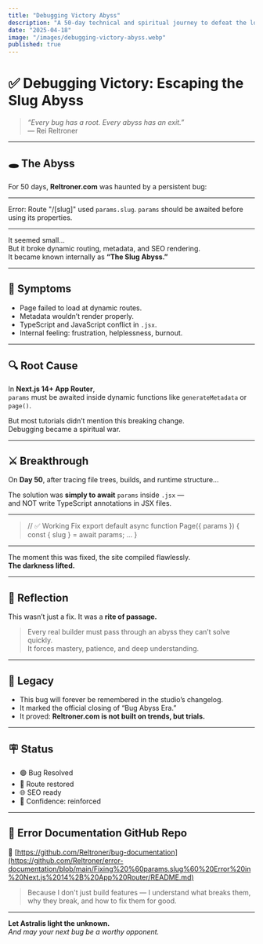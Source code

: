 ```yaml
---
title: "Debugging Victory Abyss"
description: "A 50-day technical and spiritual journey to defeat the longest unresolved bug in reltroner.com’s modern history."
date: "2025-04-18"
image: "/images/debugging-victory-abyss.webp"
published: true
---
```


# ✅ Debugging Victory: Escaping the Slug Abyss

> *“Every bug has a root. Every abyss has an exit.”*  
> — Rei Reltroner

---

## 🕳️ The Abyss

For 50 days, **Reltroner.com** was haunted by a persistent bug:

---

Error: Route "/[slug]" used `params.slug`. 
`params` should be awaited before using its properties.

---

It seemed small...  
But it broke dynamic routing, metadata, and SEO rendering.  
It became known internally as **“The Slug Abyss.”**

---

## 🧪 Symptoms

- Page failed to load at dynamic routes.
- Metadata wouldn’t render properly.
- TypeScript and JavaScript conflict in `.jsx`.
- Internal feeling: frustration, helplessness, burnout.

---

## 🔍 Root Cause

In **Next.js 14+ App Router**,  
`params` must be awaited inside dynamic functions like `generateMetadata` or `page()`.

But most tutorials didn’t mention this breaking change.  
Debugging became a spiritual war.

---

## ⚔️ Breakthrough

On **Day 50**, after tracing file trees, builds, and runtime structure…

The solution was **simply to await** `params` inside `.jsx` —  
and NOT write TypeScript annotations in JSX files.

---

> 
> // ✅ Working Fix
> export default async function Page({ params }) {
>   const { slug } = await params;
>   ...
> }
> 

---

The moment this was fixed, the site compiled flawlessly.  
**The darkness lifted.**

---

## 🧠 Reflection

This wasn’t just a fix. It was a **rite of passage.**

> Every real builder must pass through an abyss they can’t solve quickly.  
> It forces mastery, patience, and deep understanding.

---

## 📜 Legacy

- This bug will forever be remembered in the studio’s changelog.
- It marked the official closing of “Bug Abyss Era.”
- It proved: **Reltroner.com is not built on trends, but trials.**

---

## 🪧 Status

- 🟢 Bug Resolved
- 🧭 Route restored
- 🌐 SEO ready
- 🧱 Confidence: reinforced

---

## 📂 Error Documentation GitHub Repo  
🔗 [https://github.com/Reltroner/bug-documentation](https://github.com/Reltroner/error-documentation/blob/main/Fixing%20%60params.slug%60%20Error%20in%20Next.js%2014%2B%20App%20Router/README.md)

> Because I don't just build features — I understand what breaks them,  
> why they break, and how to fix them for good.

---

**Let Astralis light the unknown.**  
_And may your next bug be a worthy opponent._
